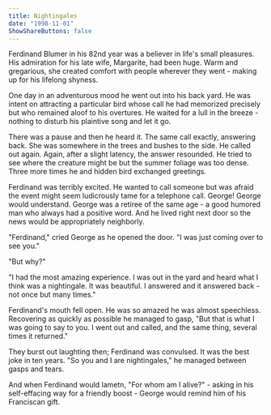```yaml
---
title: Nightingales
date: "1998-11-01"
ShowShareButtons: false
---
```


Ferdinand Blumer in his 82nd year was a believer in life's small pleasures. His admiration for his late wife, Margarite, had been huge. Warm and gregarious, she created comfort with people wherever they went - making up for his lifelong shyness.

One day in an adventurous mood he went out into his back yard. He was intent on attracting a particular bird whose call he had memorized precisely but who remained aloof to his overtures. He waited for a lull in the breeze - nothing to disturb his plaintive song and let it go.

There was a pause and then he heard it. The same call exactly, answering back. She was somewhere in the trees and bushes to the side. He called out again. Again, after a slight latency, the answer resounded. He tried to see where the creature might be but the summer foliage was too dense. Three more times he and hidden bird exchanged greetings. 

Ferdinand was terribly excited. He wanted to call someone but was afraid the event might seem ludicrously tame for a telephone call. George! George would understand. George was a retiree of the same age - a good humored man who always had a positive word. And he lived right next door so the news would be appropriately neighborly. 

"Ferdinand," cried George as he opened the door. "I was just coming over to see you."

"But why?" 

"I had the most amazing experience. I was out in the yard and heard what I think was a nightingale. It was beautiful. I answered and it answered back - not once but many times." 

Ferdinand's mouth fell open. He was so amazed he was almost speechless. Recovering as quickly as possible he managed to gasp, "But that is what I was going to say to you. I went out and called, and the same thing, several times it returned."

They burst out laughting then; Ferdinand was convulsed. It was the best joke in ten years. "So you and I are nightingales," he managed between gasps and tears.

And when Ferdinand would lametn, "For whom am I alive?" - asking in his self-effacing way for a friendly boost - George would remind him of his Franciscan gift.
